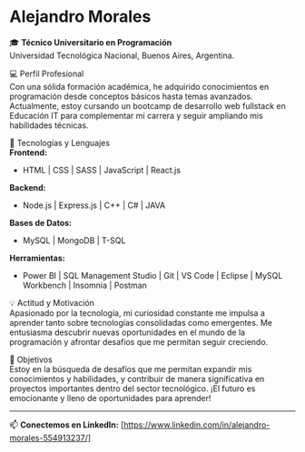 # Alejandro Morales

🎓 **Técnico Universitario en Programación**  
Universidad Tecnológica Nacional, Buenos Aires, Argentina.  

 💻 Perfil Profesional  
Con una sólida formación académica, he adquirido conocimientos en programación desde conceptos básicos hasta temas avanzados. Actualmente, estoy cursando un bootcamp de desarrollo web fullstack en Educación IT para complementar mi carrera y seguir ampliando mis habilidades técnicas.

 🚀 Tecnologías y Lenguajes  
**Frontend:**  
- HTML | CSS | SASS | JavaScript  | React.js

**Backend:**  
- Node.js  | Express.js | C++ | C# | JAVA 

**Bases de Datos:**  
- MySQL | MongoDB | T-SQL  

**Herramientas:**  
- Power BI | SQL Management Studio | Git | VS Code | Eclipse | MySQL Workbench | Insomnia  | Postman

 💡 Actitud y Motivación  
Apasionado por la tecnología, mi curiosidad constante me impulsa a aprender tanto sobre tecnologías consolidadas como emergentes. Me entusiasma descubrir nuevas oportunidades en el mundo de la programación y afrontar desafíos que me permitan seguir creciendo.

 🎯 Objetivos  
Estoy en la búsqueda de desafíos que me permitan expandir mis conocimientos y habilidades, y contribuir de manera significativa en proyectos importantes dentro del sector tecnológico. ¡El futuro es emocionante y lleno de oportunidades para aprender!

---

📫 **Conectemos en LinkedIn:** [https://www.linkedin.com/in/alejandro-morales-554913237/]

